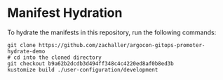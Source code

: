 # Manifest Hydration

To hydrate the manifests in this repository, run the following commands:

```shell
git clone https://github.com/zachaller/argocon-gitops-promoter-hydrate-demo
# cd into the cloned directory
git checkout b9a62b2dcdb3d494ff348c4c4220ed8af0b8ed3b
kustomize build ./user-configuration/development
```
